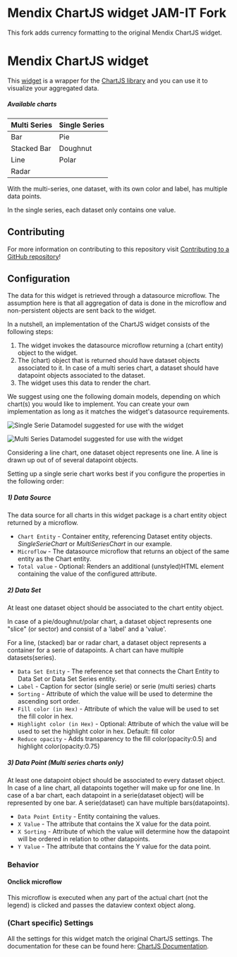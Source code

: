 # Mendix ChartJS widget JAM-IT Fork
This fork adds currency formatting to the original Mendix ChartJS widget.

# Mendix ChartJS widget

This [widget](https://appstore.home.mendix.com/link/app/1712/Mendix/ChartJS-Widget) is a wrapper for the [ChartJS library](http://www.chartjs.org/) and you can use it to visualize your aggregated data.

##### Available charts
| Multi Series | Single Series|
|-----|-----|
| Bar | Pie |
|Stacked Bar | Doughnut |
| Line | Polar |
| Radar | |

With the multi-series, one dataset, with its own color and label, has multiple data points.

In the single series, each dataset only contains one value.

## Contributing

For more information on contributing to this repository visit [Contributing to a GitHub repository](https://world.mendix.com/display/howto50/Contributing+to+a+GitHub+repository)!

## Configuration

The data for this widget is retrieved through a datasource microflow. The assumption here is that all aggregation of data is done in the microflow and non-persistent objects are sent back to the widget.

In a nutshell, an implementation of the ChartJS widget consists of the following steps:

1. The widget invokes the datasource microflow returning a (chart entity) object to the widget.
2. The (chart) object that is returned should have dataset objects associated to it. In case of a multi series chart, a dataset should have datapoint objects associated to the dataset.
3. The widget uses this data to render the chart.

We suggest using one the following domain models, depending on which chart(s) you would like to implement. You can create your own implementation as long as it matches the widget's datasource requirements.

![Single Serie Datamodel suggested for use with the widget](https://github.com/mendix/ChartJS/blob/master/assets/singleserie_datamodel.png)


![Multi Series Datamodel suggested for use with the widget](https://github.com/mendix/ChartJS/blob/master/assets/multiseries_datamodel.png)

Considering a line chart, one dataset object represents one line. A line is drawn up out of of several datapoint objects.


Setting up a single serie chart works best if you configure the properties in the following order:
##### 1) Data Source
The data source for all charts in this widget package is a chart entity object returned by a microflow.

* `Chart Entity` - Container entity, referencing Dataset entity objects. _SingleSerieChart_ or _MultiSeriesChart_ in our example.
* `Microflow` - The datasource microflow that returns an object of the same entity as the Chart entity.
* `Total value` - Optional: Renders an additional (unstyled)HTML element containing the value of the configured attribute.

##### 2) Data Set
At least one dataset object should be associated to the chart entity object.

In case of a pie/doughnut/polar chart, a dataset object represents one "slice" (or sector) and consist of a 'label' and a 'value'.

For a line, (stacked) bar or radar chart, a dataset object represents a container for a serie of datapoints. A chart can have multiple datasets(series).

* `Data Set Entity` - The reference set that connects the Chart Entity to Data Set or Data Set Series entity.
* `Label` - Caption for sector (single serie) or serie (multi series) charts
* `Sorting` - Attribute of which the value will be used to determine the ascending sort order.
* `Fill color (in Hex)` - Attribute of which the value will be used to set the fill color in hex.
* `Highlight color (in Hex)` - Optional: Attribute of which the value will be used to set the highlight color in hex. Default: fill color
* `Reduce opacity` - Adds transparency to the fill color(opacity:0.5) and highlight color(opacity:0.75)


##### 3) Data Point (Multi series charts only)

At least one datapoint object should be associated to every dataset object.
In case of a line chart, all datapoints together will make up for one line.
In case of a bar chart, each datapoint in a serie(dataset object) will be represented by one bar. A serie(dataset) can have multiple bars(datapoints).

* `Data Point Entity` - Entity containing the values.
* `X Value` - The attribute that contains the X value for the data point.
* `X Sorting` - Attribute of which the value will determine how the datapoint will be ordered in relation to other datapoints.
* `Y Value` - The attribute that contains the Y value for the data point.

### Behavior

#### Onclick microflow

This microflow is executed when any part of the actual chart (not the legend) is clicked and passes the dataview context object along.

### (Chart specific) Settings

All the settings for this widget match the original ChartJS settings. The documentation for these can be found here: [ChartJS Documentation](http://www.chartjs.org/docs/).


